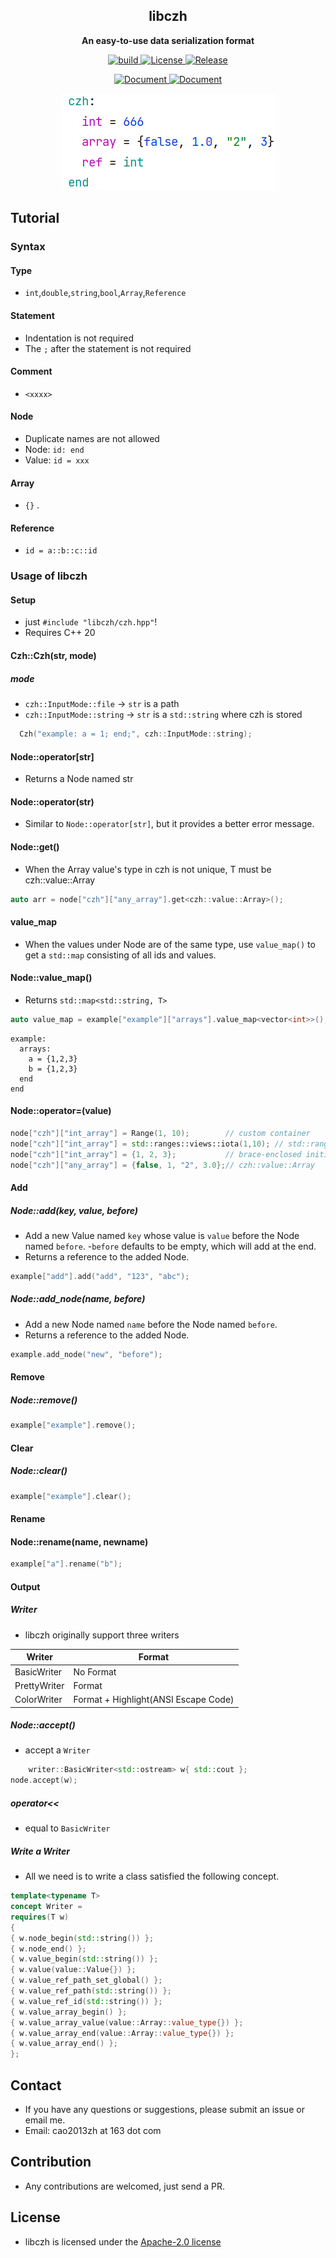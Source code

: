 <h2 align="center">
libczh
</h2> 

<p align="center">
<strong>An easy-to-use data serialization format</strong>
</p>

<p align="center">
  <a href="https://github.com/caozhanhao/libczh/actions/workflows/tests.yml" >
    <img src="https://img.shields.io/github/actions/workflow/status/caozhanhao/libczh/tests.yml?style=flat-square" alt="build" />  
  </a>
  <a href="LICENSE" >
    <img src="https://img.shields.io/github/license/caozhanhao/libczh?label=License&style=flat-square&color=yellow" alt="License" />  
  </a>
  <a href="https://github.com/caozhanhao/libczh/releases" >
    <img src="https://img.shields.io/github/v/release/caozhanhao/libczh?label=Release&style=flat-square&color=orange" alt="Release" />  
  </a>
</p>

<p align="center">
  <a href="README.md" >
    <img src="https://img.shields.io/badge/Document-English-blue" alt="Document" />  
  </a>
  <a href="README-cn.md" >
    <img src="https://img.shields.io/badge/文档-简体中文-blue" alt="Document" />  
  </a>
</p>

<p align="center">
  <a href="examples/example.png" >
    <img src="examples/example.png" alt="Example" />  
  </a>
</p>

## Tutorial

### Syntax

#### Type

-   `int`,`double`,`string`,`bool`,`Array`,`Reference`

#### Statement

-   Indentation is not required
-   The `;` after the statement is not required

#### Comment

-   `<xxxx>`

#### Node

- Duplicate names are not allowed
- Node: `id: end`
- Value: `id = xxx`

#### Array

- `{}` .

#### Reference

-   `id = a::b::c::id`

### Usage of libczh

#### Setup

-   just `#include "libczh/czh.hpp"`!
-   Requires C++ 20

#### Czh::Czh(str, mode)

##### mode

-   `czh::InputMode::file`   -> `str` is a path
-   `czh::InputMode::string` -> `str` is a `std::string` where czh is stored

```c++
  Czh("example: a = 1; end;", czh::InputMode::string);
```

#### Node::operator[str]

- Returns a Node named str

#### Node::operator(str)

- Similar to `Node::operator[str]`, but it provides a better error message.

#### Node::get<T>()

- When the Array value's type in czh is not unique, T must be czh::value::Array

```c++
auto arr = node["czh"]["any_array"].get<czh::value::Array>();
```

#### value_map

-   When the values under Node are of the same type, use `value_map()` to get a `std::map` consisting of all ids and
    values.

#### Node::value_map<T>()

- Returns `std::map<std::string, T>`

```c++
auto value_map = example["example"]["arrays"].value_map<vector<int>>();
```

```
example: 
  arrays:
    a = {1,2,3}
    b = {1,2,3}
  end
end
```

#### Node::operator=(value)

```c++
node["czh"]["int_array"] = Range(1, 10);        // custom container
node["czh"]["int_array"] = std::ranges::views::iota(1,10); // std::ranges
node["czh"]["int_array"] = {1, 2, 3};           // brace-enclosed initializer list
node["czh"]["any_array"] = {false, 1, "2", 3.0};// czh::value::Array
```

#### Add

##### Node::add(key, value, before)

- Add a new Value named `key` whose value is `value` before the Node named `before`. -`before` defaults to be empty,
  which will add at the end.
- Returns a reference to the added Node.

```c++
example["add"].add("add", "123", "abc");
```

##### Node::add_node(name, before)

-   Add a new Node named `name` before the Node named `before`.
-   Returns a reference to the added Node.

```c++
example.add_node("new", "before");
```

#### Remove

##### Node::remove()

```c++
example["example"].remove();
```

#### Clear

##### Node::clear()

```c++
example["example"].clear();
```

#### Rename

#### Node::rename(name, newname)

```c++
example["a"].rename("b");
```

#### Output

##### Writer

- libczh originally support three writers

| Writer        | Format                               |
|---------------|--------------------------------------|
| BasicWriter   | No Format                            |
| PrettyWriter  | Format                               |
| ColorWriter   | Format + Highlight(ANSI Escape Code) |

##### Node::accept()

- accept a `Writer`

```c++
    writer::BasicWriter<std::ostream> w{ std::cout };
node.accept(w);
```

##### operator<<

- equal to `BasicWriter`

##### Write a Writer

- All we need is to write a class satisfied the following concept.

```c++
template<typename T>
concept Writer =
requires(T w)
{
{ w.node_begin(std::string()) };
{ w.node_end() };
{ w.value_begin(std::string()) };
{ w.value(value::Value{}) };
{ w.value_ref_path_set_global() };
{ w.value_ref_path(std::string()) };
{ w.value_ref_id(std::string()) };
{ w.value_array_begin() };
{ w.value_array_value(value::Array::value_type{}) };
{ w.value_array_end(value::Array::value_type{}) };
{ w.value_array_end() };
};
```

## Contact

- If you have any questions or suggestions, please submit an issue or email me.
- Email: cao2013zh at 163 dot com

## Contribution

- Any contributions are welcomed, just send a PR.

## License

- libczh is licensed under the [Apache-2.0 license](LICENSE)
